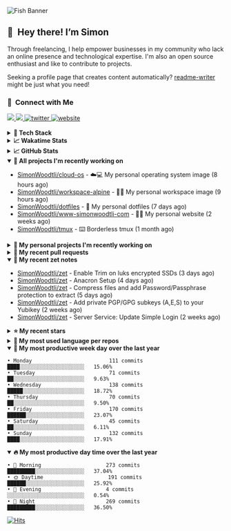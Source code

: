 ![Fish Banner](assets/fish.webp)

## 👋 &nbsp;Hey there! I’m Simon

Through freelancing, I help empower businesses in my community who lack
an online presence and technological expertise. I'm also an open source
enthusiast and like to contribute to projects.

Seeking a profile page that creates content automatically?
[readme-writer] might be just what you need!

### 🤝 &nbsp;Connect with Me

<div align="left">
<a href="https://linkedin.com/in/simonwoodtli" target="_blank">
<img src="https://img.shields.io/badge/linkedin-1E77B5?style=for-the-badge&logo=linkedin&logoColor=white alt=linkedin" />
</a>
<a href="https://github.com/simonwoodtli" target="_blank">
<img src="https://img.shields.io/badge/github-24292E?style=for-the-badge&logo=github&logoColor=white alt=github" />
</a>
<a href="https://twitter.com/simonwoodtlidev" target="_blank">
<img src="https://img.shields.io/badge/twitter-26a7de?style=for-the-badge&logo=twitter&logoColor=white" alt="twitter"/>
</a>
<a href="https://simonwoodtli.com" target="_blank">
<img src="https://img.shields.io/badge/website-E2925F?style=for-the-badge&logo=google-chrome&logoColor=white" alt="website"/>
</a>
</div>
<br/>


<details>
  <summary><b>🧰 Tech Stack</b></summary>
  <div align="center">
  <a href="https://skillicons.dev" target="_blank">
  <img src="https://skillicons.dev/icons?i=js,html,css,bash,python,go,postgresql,docker,vim,linux" alt="JavaScript, HTML, CSS, Bash, Python, Go, PostgreSQL, Docker, Vim,
  Linux">
  </a>
  </div>
</details>

<details>
  <summary><b>📈 Wakatime Stats</b></summary>
  <p align="center"><a href="https://wakatime.com/@SimonWoodtli">
  <img align="center" width="400" height="300" src="https://wakatime.com/share/@SimonWoodtli/7761bcef-e104-47d9-912a-dfd6bf08868b.svg" />
  </a>
  <a href="https://wakatime.com/@SimonWoodtli">
  <img align="center" width="400" height="300" src="https://wakatime.com/share/@SimonWoodtli/341953df-6a40-47b7-8220-ace4eabe0a17.svg" />
  </a></p>

  <h4><b>💬 I've been working with the following languages over the last 7 days</b></h4>

```
• Bash                           9 hrs 48 mins                  ████████░░░░░░░░░░░░░░░░░   33.23%
• Markdown                       6 hrs 22 mins                  █████░░░░░░░░░░░░░░░░░░░░   21.6%
• Text                           3 hrs 43 mins                  ███░░░░░░░░░░░░░░░░░░░░░░   12.59%
• Crontab                        3 hrs 37 mins                  ███░░░░░░░░░░░░░░░░░░░░░░   12.27%
• Other                          3 hrs 11 mins                  ███░░░░░░░░░░░░░░░░░░░░░░   10.81%
• sh                             1 hr 7 mins                    █░░░░░░░░░░░░░░░░░░░░░░░░   3.79%
• neomuttrc                      25 mins                        ░░░░░░░░░░░░░░░░░░░░░░░░░   1.44%
• conf                           22 mins                        ░░░░░░░░░░░░░░░░░░░░░░░░░   1.29%
• tar                            15 mins                        ░░░░░░░░░░░░░░░░░░░░░░░░░   0.9%
• YAML                           12 mins                        ░░░░░░░░░░░░░░░░░░░░░░░░░   0.73%
• systemd                        6 mins                         ░░░░░░░░░░░░░░░░░░░░░░░░░   0.39%
• INI                            6 mins                         ░░░░░░░░░░░░░░░░░░░░░░░░░   0.38%
• muttrc                         6 mins                         ░░░░░░░░░░░░░░░░░░░░░░░░░   0.34%
• JSON                           4 mins                         ░░░░░░░░░░░░░░░░░░░░░░░░░   0.23%
```

  <h4>👷 I've been working on the following projects over the last 7 days</h4>

```
• Unknown Project                13 hrs 21 mins                 ███████████░░░░░░░░░░░░░░   45.65%
• Private                        7 hrs 47 mins                  ███████░░░░░░░░░░░░░░░░░░   26.59%
• zet                            3 hrs 47 mins                  ███░░░░░░░░░░░░░░░░░░░░░░   12.93%
• dotfiles                       3 hrs 14 mins                  ███░░░░░░░░░░░░░░░░░░░░░░   11.08%
• cloud-os                       52 mins                        █░░░░░░░░░░░░░░░░░░░░░░░░   3.01%
• workspace-alpine               12 mins                        ░░░░░░░░░░░░░░░░░░░░░░░░░   0.74%
```

  <h4><b>🛠️ I've been working with the following editors over the last 7 days</b></h4>

```
• Vim                            29 hrs 31 mins                 █████████████████████████   100%
```

  <h4><b>💻 I've been working with the following operating systems over the last 7 days</b></h4>

```
• Linux                          29 hrs 31 mins                 █████████████████████████   100%
```

</details>

<details>
  <summary><b>📈 GitHub Stats</b></summary>
  <div align="center">
  <a href="https://github.com/anuraghazra/github-readme-stats"> 
  <img src="https://github-readme-stats.vercel.app/api?username=simonwoodtli&theme=onedark&show_icons=true&hide_rank=true&custom_title=Stats&count_private=true&hide_border=true&hide=issues&line_height=24&bg_color=0d1117" alt="Github Stats">
  <img src="https://github-readme-stats.vercel.app/api/top-langs/?username=simonwoodtli&layout=compact&theme=onedark&count_private=true&hide_border=true&bg_color=0d1117" alt="Top Langs">
  </a>
  </div>
</details>

<details open="">
  <summary><b>👷 All projects I'm recently working on</b></summary>

* [SimonWoodtli/cloud-os](https://github.com/SimonWoodtli/cloud-os) - ☁️💻 My personal operating system image (8 hours ago)
* [SimonWoodtli/workspace-alpine](https://github.com/SimonWoodtli/workspace-alpine) - 🤖🐳 My personal workspace image (9 hours ago)
* [SimonWoodtli/dotfiles](https://github.com/SimonWoodtli/dotfiles) - 🏡 My personal dotfiles (7 days ago)
* [SimonWoodtli/www-simonwoodtli-com](https://github.com/SimonWoodtli/www-simonwoodtli-com) - 👨‍💻 My personal website (2 weeks ago)
* [SimonWoodtli/tmux](https://github.com/SimonWoodtli/tmux) - ⌨️ Borderless tmux (1 month ago)

</details>
<details>
  <summary><b>🌱 My personal projects I'm recently working on</b></summary>

* [SimonWoodtli/cloud-os](https://github.com/SimonWoodtli/cloud-os) - ☁️💻 My personal operating system image (8 hours ago)
* [SimonWoodtli/workspace-alpine](https://github.com/SimonWoodtli/workspace-alpine) - 🤖🐳 My personal workspace image (9 hours ago)
* [SimonWoodtli/dotfiles](https://github.com/SimonWoodtli/dotfiles) - 🏡 My personal dotfiles (7 days ago)
* [SimonWoodtli/www-simonwoodtli-com](https://github.com/SimonWoodtli/www-simonwoodtli-com) - 👨‍💻 My personal website (2 weeks ago)
* [SimonWoodtli/tmux](https://github.com/SimonWoodtli/tmux) - ⌨️ Borderless tmux (1 month ago)

</details>
<details>
  <summary><b>🔨 My recent pull requests</b></summary>

* [feat: add wireguard-generate-keys script](https://github.com/SimonWoodtli/dotfiles-old/pull/14) on [SimonWoodtli/dotfiles-old](https://github.com/SimonWoodtli/dotfiles-old) (17 months ago)
* [feat: add video-to-gif script](https://github.com/SimonWoodtli/dotfiles-old/pull/13) on [SimonWoodtli/dotfiles-old](https://github.com/SimonWoodtli/dotfiles-old) (17 months ago)
* [feat: add spoof-mac-linux script](https://github.com/SimonWoodtli/dotfiles-old/pull/12) on [SimonWoodtli/dotfiles-old](https://github.com/SimonWoodtli/dotfiles-old) (17 months ago)
* [feat: add sp-tmux script](https://github.com/SimonWoodtli/dotfiles-old/pull/11) on [SimonWoodtli/dotfiles-old](https://github.com/SimonWoodtli/dotfiles-old) (17 months ago)
* [feat: add sp script](https://github.com/SimonWoodtli/dotfiles-old/pull/10) on [SimonWoodtli/dotfiles-old](https://github.com/SimonWoodtli/dotfiles-old) (17 months ago)

</details>
<details open="">
  <summary><b>📝 My recent zet notes</b></summary>

* [SimonWoodtli/zet](https://github.com/SimonWoodtli/zet/tree/87faac005c8e0178a7269bae60109ca9877cc229/20240220231311) - Enable Trim on luks encrypted SSDs (3 days ago)
* [SimonWoodtli/zet](https://github.com/SimonWoodtli/zet/tree/e070b876413072fe6c7c9630fa5c25e0cb915bdb/20240219142720) - Anacron Setup (4 days ago)
* [SimonWoodtli/zet](https://github.com/SimonWoodtli/zet/tree/353c4e49e2878c41cf0724b4c8d5af432cce6624/20240218140751) - Compress files and add Password/Passphrase protection to extract (5 days ago)
* [SimonWoodtli/zet](https://github.com/SimonWoodtli/zet/tree/2fdb7a1889f16dbed642b1af1f1a48b110c4dafc/20240205234225) - Add private PGP/GPG subkeys (A,E,S) to your Yubikey (2 weeks ago)
* [SimonWoodtli/zet](https://github.com/SimonWoodtli/zet/tree/1623456800f79cd0eca90f8ca0c56c1cf608fe5e/20240204194240) - Server Service: Update Simple Login (2 weeks ago)

</details>
<details>
  <summary><b>⭐ My recent stars</b></summary>

* [simple-login/app](https://github.com/simple-login/app) - The SimpleLogin back-end and web app (2 weeks ago)
* [progit/progit2](https://github.com/progit/progit2) - Pro Git 2nd Edition (3 weeks ago)
* [MichaIng/DietPi](https://github.com/MichaIng/DietPi) - Lightweight justice for your single-board computer! (1 month ago)
* [mumble-voip/mumble](https://github.com/mumble-voip/mumble) - Mumble is an open-source, low-latency, high quality voice chat software. (1 month ago)
* [bigskysoftware/htmx](https://github.com/bigskysoftware/htmx) - </> htmx - high power tools for HTML (2 months ago)

</details>
<details>
  <summary><b>💬 My most used language per repos</b></summary>

```
• Shell                          16 repos                       ███████████████████░░░░░░   76.19%
• JavaScript                     1 repo                         █░░░░░░░░░░░░░░░░░░░░░░░░   4.76%
• CSS                            2 repos                        ██░░░░░░░░░░░░░░░░░░░░░░░   9.52%
• Nix                            1 repo                         █░░░░░░░░░░░░░░░░░░░░░░░░   4.76%
• HTML                           1 repo                         █░░░░░░░░░░░░░░░░░░░░░░░░   4.76%
```

</details>
<details open="">
  <summary><b>📆 My most productive week day over the last year</b></summary>

```
• Monday                         111 commits                    ████░░░░░░░░░░░░░░░░░░░░░   15.06%
• Tuesday                        71 commits                     ██░░░░░░░░░░░░░░░░░░░░░░░   9.63%
• Wednesday                      138 commits                    █████░░░░░░░░░░░░░░░░░░░░   18.72%
• Thursday                       70 commits                     ██░░░░░░░░░░░░░░░░░░░░░░░   9.50%
• Friday                         170 commits                    ██████░░░░░░░░░░░░░░░░░░░   23.07%
• Saturday                       45 commits                     ██░░░░░░░░░░░░░░░░░░░░░░░   6.11%
• Sunday                         132 commits                    ████░░░░░░░░░░░░░░░░░░░░░   17.91%
```

</details>
<details open="">
  <summary><b>🔥 My most productive day time over the last year</b></summary>

```
• 🌅 Morning                     273 commits                    █████████░░░░░░░░░░░░░░░░   37.04%
• 🌞 Daytime                     191 commits                    ██████░░░░░░░░░░░░░░░░░░░   25.92%
• 🌇 Evening                     4 commits                      ░░░░░░░░░░░░░░░░░░░░░░░░░   0.54%
• 🌃 Night                       269 commits                    █████████░░░░░░░░░░░░░░░░   36.50%
```

</details>

[![Hits](https://hits.seeyoufarm.com/api/count/incr/badge.svg?url=https%3A%2F%2Fgithub.com%2Fsimonwoodtli&count_bg=%23689D6A&title_bg=%23282828&icon=&icon_color=%23E7E7E7&title=views+%28today+%2F+total%29&edge_flat=false)](https://hits.seeyoufarm.com)

[readme-writer]: <https://github.com/SimonWoodtli/readme-writer>
